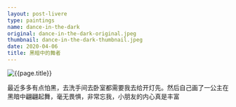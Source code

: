 ```yaml
---
layout: post-livere
type: paintings
name: dance-in-the-dark
original: dance-in-the-dark-original.jpeg
thumbnail: dance-in-the-dark-thumbnail.jpeg
date: 2020-04-06
title: 黑暗中的舞者
---
```


![{{page.title}}](/gallery/{{page.type}}/{{page.original}})

最近多多有点怕黑，去洗手间去卧室都需要我去给开灯先。然后自己画了一公主在黑暗中翩翩起舞，毫无畏惧，非常忘我，小朋友的内心真是丰富
